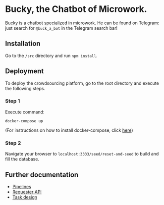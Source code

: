 # Bucky, the Chatbot of Microwork.
Bucky is a chatbot specialized in microwork. He can be found on Telegram: just search for `@buck_a_bot` in the Telegram search bar!

## Installation
Go to the `/src` directory and run `npm install`.

## Deployment
To deploy the crowdsourcing platform, go to the root directory and execute the following steps.

### Step 1
Execute command:

``
docker-compose up
``

(For instructions on how to install docker-compose, click [here](https://docs.docker.com/compose/install/))

### Step 2
Navigate your browser to `localhost:3333/seed/reset-and-seed` to build and fill the database.

## Further documentation
- [Pipelines](docs/pipelines.md)
- [Requester API](docs/pipelines.md)
- [Task design](docs/task-design.md)
